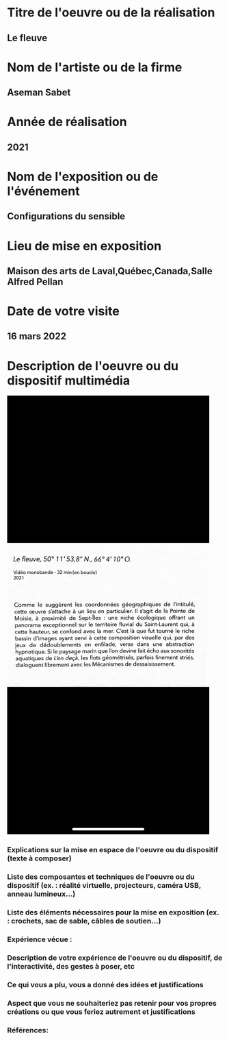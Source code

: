 
# Titre de l'oeuvre ou de la réalisation
## Le fleuve
# Nom de l'artiste ou de la firme
## Aseman Sabet
# Année de réalisation
## 2021
# Nom de l'exposition ou de l'événement
## Configurations du sensible
# Lieu de mise en exposition
## Maison des arts de Laval,Québec,Canada,Salle Alfred Pellan
# Date de votre visite
## 16 mars 2022
# Description de l'oeuvre ou du dispositif multimédia 
![ImagePrincipale](photographies/cartel_le_fleuve.PNG)
### Explications sur la mise en espace de l'oeuvre ou du dispositif (texte à composer)

### Liste des composantes et techniques de l'oeuvre ou du dispositif (ex. : réalité virtuelle, projecteurs, caméra USB, anneau lumineux...)

### Liste des éléments nécessaires pour la mise en exposition (ex. : crochets, sac de sable, câbles de soutien...)

### Expérience vécue :

### Description de votre expérience de l'oeuvre ou du dispositif, de l'interactivité, des gestes à poser, etc

### Ce qui vous a plu, vous a donné des idées et justifications

### Aspect que vous ne souhaiteriez pas retenir pour vos propres créations ou que vous feriez autrement et justifications

### Références:

